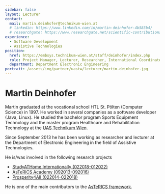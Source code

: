 ```yaml
---
sidebar: false
layout: Lecturer
contact:
  mail: martin.deinhofer@technikum-wien.at
  # linkedin: https://www.linkedin.com/in/martin-deinhofer-4b585b4/
  # researchgate: https://www.researchgate.net/scientific-contributions/2084163077_Martin_Deinhofer
experience:
  - Software Development
  - Assistive Technologies
position:
  href: https://embsys.technikum-wien.at/staff/deinhofer/index.php
  role: Project Manager, Lecturer, Researcher, International Coordinator
  department: Department Electronic Engineering
portrait: /assets/img/partner/uastw/lecturer/martin-deinhofer.jpg
---
```


# Martin Deinhofer

Martin graduated at the vocational school HTL St. Pölten (Computer Science) in 1997. He worked in several companies as a software developer (Java, Linux).
He studied the bachelor program Sports Equipment Technology and the master program Healthcare and Rehabilitation Technology at the [UAS Technikum Wien](/studyathome/partner/uastw/).

Since September 2013 he has been working as researcher and lecturer at the Department of Electronic Engineering in the field of Assistive Technologies.

<!-- more -->

He is/was involved in the following research projects

- [StudyATHome Internationally (022018-012022)](https://embsys.technikum-wien.at/projects/studyathome-intl/index.php)
- [AsTeRICS Academy (092013-092016)](https://embsys.technikum-wien.at/projects/astericsacademy/index.php)
- [Prosperity4All (022014-022018)](https://embsys.technikum-wien.at/projects/prosperity4all/index.php)

He is one of the main contributors to the [AsTeRICS framework](https://www.asterics.eu/).
